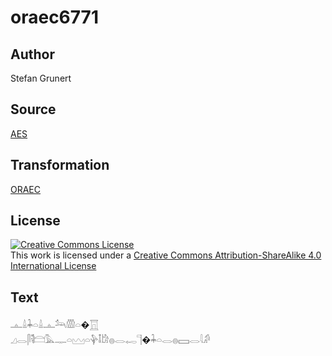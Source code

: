 # oraec6771

## Author

Stefan Grunert

## Source

[AES](https://github.com/simondschweitzer/aes)

## Transformation

[ORAEC](https://oraec.github.io/)

## License

<a rel="license" href="http://creativecommons.org/licenses/by-sa/4.0/"><img alt="Creative Commons License" style="border-width:0" src="https://i.creativecommons.org/l/by-sa/4.0/88x31.png" /></a><br />This work is licensed under a <a rel="license" href="http://creativecommons.org/licenses/by-sa/4.0/">Creative Commons Attribution-ShareAlike 4.0 International License</a>

## Text

𓊵𓏙𓇓𓏏𓏙𓊵𓃢𓏃𓏏�𓉱<br>
𓈎𓂋𓋴𓌟𓊭𓅓𓊃𓏏𓈉𓏏𓊿𓄤𓀘𓐍𓂋𓉻𓊹�𓇓𓏏𓂋𓐍𓈙𓂋𓇋𓀔<br>
